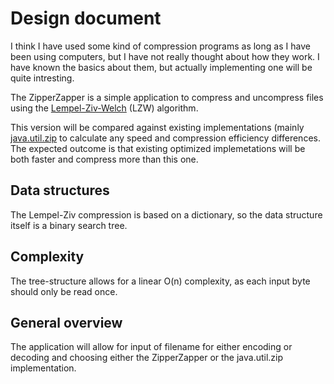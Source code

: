 # Design document

I think I have used some kind of compression programs as long as I have been using computers, but I have not really thought about how they work. I have known the basics about them, but actually implementing one will be quite intresting.

The ZipperZapper is a simple application to compress and uncompress files using the [Lempel-Ziv-Welch](https://en.wikipedia.org/wiki/Lempel%E2%80%93Ziv%E2%80%93Welch#Patents) (LZW) algorithm.

This version will be compared against existing implementations (mainly [java.util.zip](https://docs.oracle.com/javase/8/docs/api/java/util/zip/package-summary.html) to calculate any speed and compression efficiency differences. The expected outcome is that existing optimized implemetations will be both faster and compress more than this one.

## Data structures

The Lempel-Ziv compression is based on a dictionary, so the data structure itself is a binary search tree.

## Complexity

The tree-structure allows for a linear O(n) complexity, as each input byte should only be read once.

## General overview

The application will allow for input of filename for either encoding or decoding and choosing either the ZipperZapper or the java.util.zip implementation.

